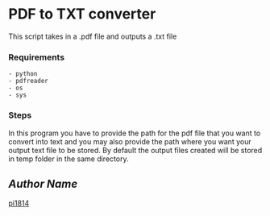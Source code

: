 # PDF to TXT converter
This script takes in a .pdf file and outputs a .txt file

### Requirements
	- python
	- pdfreader
	- os
	- sys


### Steps
In this program you have to provide the path for the pdf file that you want to convert into text and you may also provide the path where you want your output text file to be stored.
By default the output files created will be stored in temp folder in the same directory.

## *Author Name*
[pi1814](https://github.com/pi1814)
